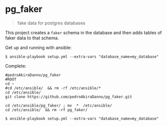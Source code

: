 # pg_faker

> fake data for postgres databases

This project creates a `faker` schema in the database and then adds tables
of faker data to that schema.

Get up and running with ansible:

```
$ ansible-playbook setup.yml --extra-vars "database_name=my_database"
```

Complete:

    #pedroAkiraDanno/pg_faker
    #ROOT
    cd ~
    #cd /etc/ansible/  && rm -rf /etc/ansible/*
    cd /etc/ansible/
    git clone https://github.com/pedroAkiraDanno/pg_faker.git

    cd /etc/ansible/pg_faker/ ; mv  *  /etc/ansible/
    cd /etc/ansible/  && rm -rf pg_faker/

    $ ansible-playbook setup.yml --extra-vars "database_name=my_database"
